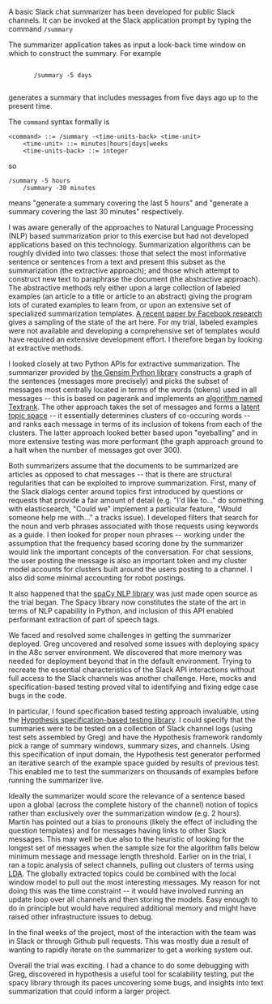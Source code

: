 A basic Slack chat summarizer has been developed for public Slack channels. It can be invoked at
the Slack application prompt by typing the command `/summary`

The summarizer application takes as input a look-back time window on which to construct the summary. For example

<code>
       /summary -5 days
       </code>

generates a summary that includes messages from five days ago up to
the present time.

The `command` syntax formally is

	<command> ::= /summary -<time-units-back> <time-unit>
        <time-unit> ::= minutes|hours|days|weeks
        <time-units-back> ::= integer

so

	/summary -5 hours
        /summary -30 minutes

means "generate a summary covering the last 5 hours" and "generate a summary covering the last 30 minutes" respectively.

I was aware generally of the approaches to Natural Language Processing (NLP) based summarization
prior to this exercise but
had not developed applications based on this technology. Summarization
algorithms can be roughly divided into two classes: those that select the most
informative sentence or sentences from a text and present this
subset as the summarization (the <bold>extractive</bold> approach);
and those which attempt to construct new text to paraphrase the
document (the <bold>abstractive</bold> approach). The abstractive methods rely
either upon a large collection of labeled examples (an article to a
title or article to an abstract) giving the program lots of
curated examples to learn from, or upon an extensive set of
specialized summarization templates. [A recent paper by Facebook research](http://arxiv.org/pdf/1509.00685v2.pdf "Facebook
Summarization Paper") gives a sampling of the state of the art
here. For my trial, labeled examples were not available and
developing a comprehensive set of  templates would have required an
extensive development effort. I therefore began by looking at extractive methods.

I looked closely at two Python  APIs for
extractive summarization. The summarizer provided by [the Gensim Python library](http://radimrehurek.com/gensim/) constructs a graph of the
sentences (messages more precisely) and picks the subset of messages most centrally located in
terms of the words (tokens) used in all messages -- this is based on pagerank and
implements an [algorithm named Textrank](https://web.eecs.umich.edu/~mihalcea/papers/mihalcea.emnlp04.pdf). The
other  approach takes the set of messages and forms a [latent topic space](http://www.cs.bham.ac.uk/~pxt/IDA/text_summary.pdf) -- it
essentially determines clusters of co-occuring words -- and ranks
each message in terms of its inclusion of tokens from each of the clusters. The
latter approach looked better based upon "eyeballing" and in more
extensive testing was more performant (the graph approach ground to a
halt when the number of messages got over 300).

Both summarizers assume
that the documents to be summarized are articles as opposed to chat
messages -- that is there are structural regularities that can be
exploited to improve summarization. First, many of the Slack dialogs
center around topics first introduced by questions or
requests that provide a fair amount of detail (e.g. "I'd like to..."
do something with elasticsearch, "Could we" implement a particular feature, "Would someone
help me with..." a tracks issue). I developed filters that search for the noun and verb
phrases associated with those requests using keywords as a guide. I then looked for proper
noun phrases -- working under the assumption that the frequency based
scoring done by the summarizer would link the important concepts of
the conversation. For chat sessions, the user posting the message is
also an important token and my cluster model accounts for clusters
built around the users posting to a channel. I also did some minimal
accounting for robot postings.

It also happened that the [spaCy NLP library](https://spacy.io/)
was just made open source as the trial began. The Spacy library now constitutes the
state of the art in terms of NLP capability in Python, and inclusion of this API
enabled performant extraction of part of speech tags.

We faced and resolved some challenges in getting the summarizer deployed. Greg
uncovered and resolved some issues with deploying spacy in the A8c
server environment. We discovered that more memory was needed for
deployment beyond that in the default environment. Trying to recreate
the essential characteristics of the Slack API interactions without
full access to the Slack channels was another challenge. Here, mocks and
specification-based testing proved vital to identifying
and fixing edge case bugs in the code.

In particular, I found specification based testing approach
invaluable, using the
[Hypothesis specification-based testing library](https://hypothesis.readthedocs.org/en/master/). I could
specify that the summaries were to be tested on a collection of Slack
channel logs (using test sets assembled by Greg) and have the Hypothesis framework randomly pick a range of summary windows, summary
sizes, and channels. Using this
specification of input domain, the Hypothesis test generator performed an iterative search of the example space
guided by results of previous test. This enabled me to test the summarizers on thousands of examples
before running the summarizer live.

Ideally the summarizer would score the relevance of a sentence
based upon a global (across the complete history of the channel)
notion of topics rather than exclusively over the summarization window
(e.g. 2 hours). Martin has pointed out a bias to pronouns (likely the
effect of including the question templates) and for messages having
links to other Slack messages. This may well be due also to
the heuristic of looking for the longest set of messages when the
sample size for the algorithm falls below minimum message and message
length threshold. Earlier on in the trial, I ran a topic analysis of
select channels, pulling out clusters of terms using [LDA](https://en.wikipedia.org/wiki/Latent_Dirichlet_allocation). The globally extracted
topics could be combined with the local window model to pull out the
most interesting messages. My reason for not doing this was the time constraint -- it would have involved running an update loop
over all channels and then storing the models. Easy enough to do in
principle but would have required additional memory and might have
raised other infrastructure issues to debug.

In the final weeks of the project, most of the interaction with the
team was in Slack or through Github pull requests. This was mostly due
a result of wanting to rapidly iterate on the summarizer to get a
working system out.

Overall the trial was exciting. I had a chance to do some debugging
with Greg, discovered in hypothesis a useful tool for scalability
testing, put the spacy library through its paces uncovering some bugs,
and insights into text summarization that could inform a larger
project.
